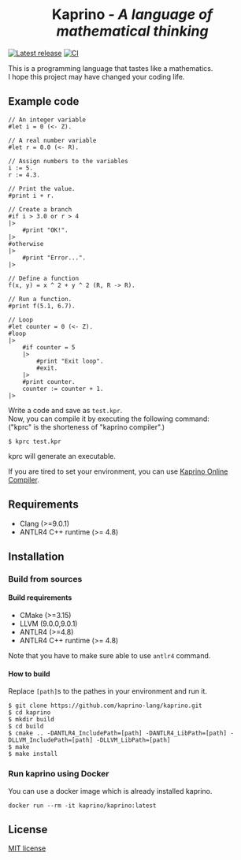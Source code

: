 <div align="center">
  <h1>Kaprino <i>- A language of mathematical thinking</i></h1>
</div>

[![Latest release](https://img.shields.io/github/v/release/kaprino-lang/kaprino?include_prereleases)](https://github.com/kaprino-lang/kaprino/releases)
[![CI](https://github.com/kaprino-lang/kaprino/workflows/CI/badge.svg)](https://github.com/kaprino-lang/kaprino/actions?query=workflow%3ACI)

This is a programming language that tastes like a mathematics.  
I hope this project may have changed your coding life.

## Example code

```
// An integer variable
#let i = 0 (<- Z).

// A real number variable
#let r = 0.0 (<- R).

// Assign numbers to the variables
i := 5.
r := 4.3.

// Print the value.
#print i + r.

// Create a branch
#if i > 3.0 or r > 4
|>
    #print "OK!".
|>
#otherwise
|>
    #print "Error...".
|>

// Define a function
f(x, y) = x ^ 2 + y ^ 2 (R, R -> R).

// Run a function.
#print f(5.1, 6.7).

// Loop
#let counter = 0 (<- Z).
#loop
|>
    #if counter = 5
    |>
        #print "Exit loop".
        #exit.
    |>
    #print counter.
    counter := counter + 1.
|>
```

Write a code and save as `test.kpr`.  
Now, you can compile it by executing the following command:  
("kprc" is the shorteness of "kaprino compiler".)

```
$ kprc test.kpr
```

kprc will generate an executable.

If you are tired to set your environment, you can use [Kaprino Online Compiler](https://kaprino.herokuapp.com/).

## Requirements

- Clang (>=9.0.1)
- ANTLR4 C++ runtime (>= 4.8)

## Installation

### Build from sources

#### Build requirements

- CMake (>=3.15)
- LLVM (9.0.0,9.0.1)
- ANTLR4 (>=4.8)
- ANTLR4 C++ runtime (>= 4.8)

Note that you have to make sure able to use `antlr4` command.

#### How to build

Replace `[path]`s to the pathes in your environment and run it.

```
$ git clone https://github.com/kaprino-lang/kaprino.git
$ cd kaprino
$ mkdir build
$ cd build
$ cmake .. -DANTLR4_IncludePath=[path] -DANTLR4_LibPath=[path] -DLLVM_IncludePath=[path] -DLLVM_LibPath=[path]
$ make
$ make install
```

### Run kaprino using Docker

You can use a docker image which is already installed kaprino.

```
docker run --rm -it kaprino/kaprino:latest
```

## License

[MIT license](https://github.com/kaprino-lang/kaprino/blob/master/LICENSE)
